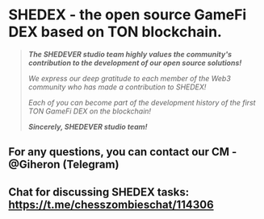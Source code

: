 # SHEDEX - the open source GameFi DEX based on TON blockchain.

>***The SHEDEVER studio team highly values the community's contribution to the development of our open source solutions!***
>
>*We express our deep gratitude to each member of the Web3 community who has made a contribution to SHEDEX!*
>
>*Each of you can become part of the development history of the first TON GameFi DEX on the blockchain!*
>
>***Sincerely, SHEDEVER studio team!***



## For any questions, you can contact our CM - @Giheron (Telegram)

## Chat for discussing SHEDEX tasks: https://t.me/chesszombieschat/114306
